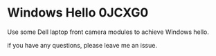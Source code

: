 # Windows Hello 0JCXG0
 Use some Dell laptop front camera modules to achieve Windows hello.

if you have any questions, please leave me an issue.
